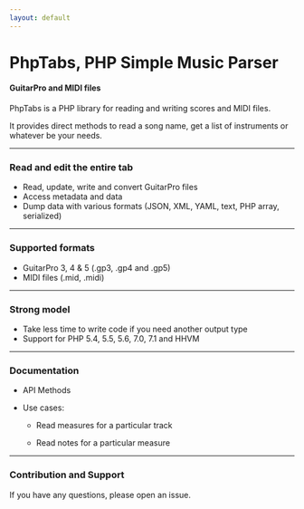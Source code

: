 ```yaml
---
layout: default
---
```


# PhpTabs, PHP Simple Music Parser
#### GuitarPro and MIDI files

PhpTabs is a PHP library for reading and writing scores and MIDI files.

It provides direct methods to read a song name, get a list of instruments or whatever be your needs.

------------------------------------------------------------------------

### Read and edit the entire tab

- Read, update, write and convert GuitarPro files
- Access metadata and data
- Dump data with various formats (JSON, XML, YAML, text, PHP array, serialized)

------------------------------------------------------------------------

### Supported formats

- GuitarPro 3, 4 & 5 (.gp3, .gp4 and .gp5)
- MIDI files (.mid, .midi)

------------------------------------------------------------------------

### Strong model

- Take less time to write code if you need another output type
- Support for PHP 5.4, 5.5, 5.6, 7.0, 7.1 and HHVM

------------------------------------------------------------------------

### Documentation

- API Methods

- Use cases:

  - Read measures for a particular track

  - Read notes for a particular measure

------------------------------------------------------------------------

### Contribution and Support

If you have any questions, please open an issue.

